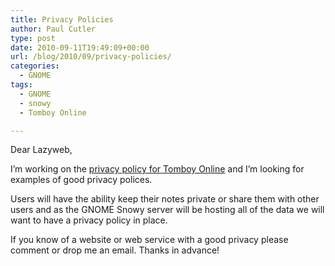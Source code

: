 ```yaml
---
title: Privacy Policies
author: Paul Cutler
type: post
date: 2010-09-11T19:49:09+00:00
url: /blog/2010/09/privacy-policies/
categories:
  - GNOME
tags:
  - GNOME
  - snowy
  - Tomboy Online

---
```

Dear Lazyweb,

I&#8217;m working on the [privacy policy for Tomboy Online][1] and I&#8217;m looking for examples of good privacy polices.

Users will have the ability keep their notes private or share them with other users and as the GNOME Snowy server will be hosting all of the data we will want to have a privacy policy in place.

If you know of a website or web service with a good privacy please comment or drop me an email. Thanks in advance!

 [1]: https://bugzilla.gnome.org/show_bug.cgi?id=613890